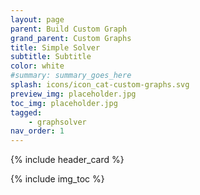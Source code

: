 ```yaml
---
layout: page
parent: Build Custom Graph
grand_parent: Custom Graphs
title: Simple Solver
subtitle: Subtitle
color: white
#summary: summary_goes_here
splash: icons/icon_cat-custom-graphs.svg
preview_img: placeholder.jpg
toc_img: placeholder.jpg
tagged: 
    - graphsolver
nav_order: 1
---
```


{% include header_card %}

{% include img_toc %}
